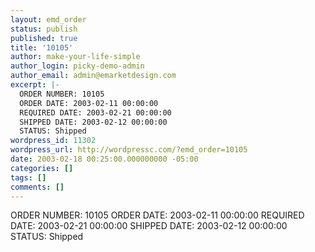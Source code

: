 ```yaml
---
layout: emd_order
status: publish
published: true
title: '10105'
author: make-your-life-simple
author_login: picky-demo-admin
author_email: admin@emarketdesign.com
excerpt: |-
  ORDER NUMBER: 10105
  ORDER DATE: 2003-02-11 00:00:00
  REQUIRED DATE: 2003-02-21 00:00:00
  SHIPPED DATE: 2003-02-12 00:00:00
  STATUS: Shipped
wordpress_id: 11302
wordpress_url: http://wordpressc.com/?emd_order=10105
date: 2003-02-18 00:25:00.000000000 -05:00
categories: []
tags: []
comments: []
---
```

ORDER NUMBER: 10105
ORDER DATE: 2003-02-11 00:00:00
REQUIRED DATE: 2003-02-21 00:00:00
SHIPPED DATE: 2003-02-12 00:00:00
STATUS: Shipped
